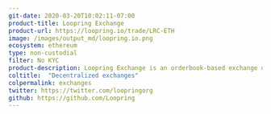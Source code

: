 ```yaml
---
git-date: 2020-03-20T10:02:11-07:00
product-title: Loopring Exchange
product-url: https://loopring.io/trade/LRC-ETH
image: /images/output_md/loopring.io.png
ecosystem: ethereum
type: non-custodial
filter: No KYC
product-description: Loopring Exchange is an orderbook-based exchange on Ethereum leveraging Zero-Knowledge Proofs
coltitle:  "Decentralized exchanges"
colpermalink: exchanges
twitter: https://twitter.com/loopringorg
github: https://github.com/Loopring
---
```

